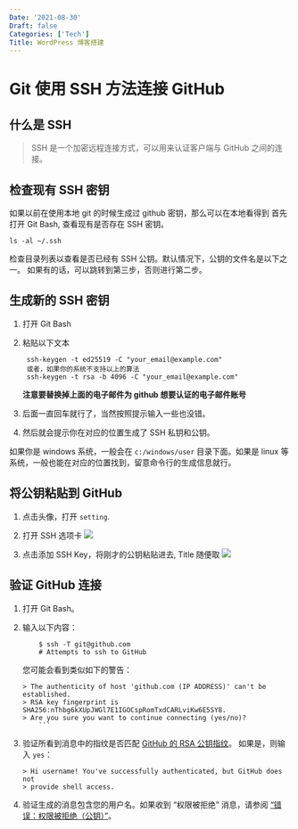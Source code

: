 ```yaml
---
Date: '2021-08-30'
Draft: false
Categories: ['Tech']
Title: WordPress 博客搭建
---
```


# Git 使用 SSH 方法连接 GitHub

## 什么是 SSH

> SSH 是一个加密远程连接方式，可以用来认证客户端与 GitHub 之间的连接。

## 检查现有 SSH 密钥

如果以前在使用本地 git 的时候生成过 github 密钥，那么可以在本地看得到
首先打开 Git Bash, 查看现有是否存在 SSH 密钥。

```shell
ls -al ~/.ssh
```

检查目录列表以查看是否已经有 SSH 公钥。默认情况下，公钥的文件名是以下之一。
如果有的话，可以跳转到第三步，否则进行第二步。

## 生成新的 SSH 密钥

1. 打开 Git Bash
2. 粘贴以下文本

   ```shell
    ssh-keygen -t ed25519 -C "your_email@example.com"
    或者，如果你的系统不支持以上的算法
    ssh-keygen -t rsa -b 4096 -C "your_email@example.com"
   ```

   **注意要替换掉上面的电子邮件为 github 想要认证的电子邮件账号**

3. 后面一直回车就行了，当然按照提示输入一些也没错。
4. 然后就会提示你在对应的位置生成了 SSH 私钥和公钥。

如果你是 windows 系统，一般会在 `c:/windows/user` 目录下面。如果是 linux 等系统，一般也能在对应的位置找到，留意命令行的生成信息就行。

## 将公钥粘贴到 GitHub

1. 点击头像，打开 `setting`.
2. 打开 SSH 选项卡
![](https://i.loli.net/2021/08/30/mFapvH7GrOUTw5g.png)

3. 点击添加 SSH Key，将刚才的公钥粘贴进去, Title 随便取
![](https://i.loli.net/2021/08/30/hOYJ8BUGSIjwu59.png)

## 验证 GitHub 连接

1. 打开 Git Bash。
2. 输入以下内容：

    ```shell
        $ ssh -T git@github.com
        # Attempts to ssh to GitHub
    ```

    您可能会看到类似如下的警告：

    ```shell
    > The authenticity of host 'github.com (IP ADDRESS)' can't be established.
    > RSA key fingerprint is SHA256:nThbg6kXUpJWGl7E1IGOCspRomTxdCARLviKw6E5SY8.
    > Are you sure you want to continue connecting (yes/no)?
        ```

3. 验证所看到消息中的指纹是否匹配 [GitHub 的 RSA 公钥指纹](https://docs.github.com/cn/github/authenticating-to-github/githubs-ssh-key-fingerprints)。 如果是，则输入 `yes`：

    ```shell
    > Hi username! You've successfully authenticated, but GitHub does not
    > provide shell access.
    ```

4. 验证生成的消息包含您的用户名。如果收到 “权限被拒绝” 消息，请参阅 [“错误：权限被拒绝（公钥）”](https://docs.github.com/cn/articles/error-permission-denied-publickey)。